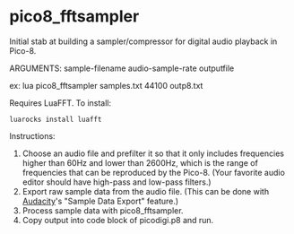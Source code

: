 # pico8_fftsampler
Initial stab at building a sampler/compressor for digital audio playback in Pico-8.

ARGUMENTS: sample-filename audio-sample-rate outputfile

ex:
lua pico8_fftsampler samples.txt 44100 outp8.txt

Requires LuaFFT. To install:

```
luarocks install luafft
```

Instructions:

1) Choose an audio file and prefilter it so that it only includes frequencies higher than 60Hz and lower than 2600Hz, which is the range of frequencies that can be reproduced by the Pico-8. (Your favorite audio editor should have high-pass and low-pass filters.)
2) Export raw sample data from the audio file. (This can be done with [Audacity](https://www.audacityteam.org/)'s "Sample Data Export" feature.)
3) Process sample data with pico8_fftsampler.
4) Copy output into code block of picodigi.p8 and run.
